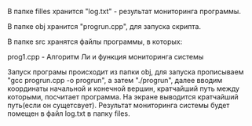 В папке filles хранится "log.txt" - результат мониторинга программы.

В папке obj  хранится "progrun.cpp", для запуска скрипта.

В папке src хранятся файлы программы, в которых:

prog1.cpp - Алгоритм Ли и функция мониторинга системы

Запуск програмы происходит из папки obj, для запуска прописываем "gcc progrun.cpp -o progrun", а затем "./progrun", далее вводим координаты начальной и конечной вершин, кратчайший путь между которыми, посчитает программа. На экране выводится кратчайший путь(если он сущетсвует). Результат мониторинга системы будет помещен в файл log.txt в папку files.

